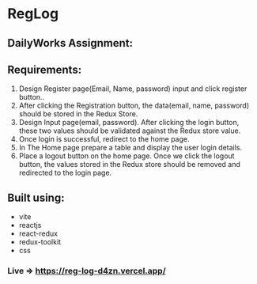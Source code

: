 # RegLog

## DailyWorks Assignment:

## Requirements:

1. Design Register page(Email, Name, password) input and click register button..
2. After clicking the Registration button, the data(email, name, password) should be stored in the Redux Store.
3. Design Input page(email, password). After clicking the login button, these two values should be validated against the Redux store value.
4. Once login is successful, redirect to the home page.
5. In The Home page prepare a table and display the user login details.
6. Place a logout button on the home page. Once we click the logout button, the values stored in the Redux store should be removed and redirected to the login page.

## Built using:

- vite
- reactjs
- react-redux
- redux-toolkit
- css

### Live => https://reg-log-d4zn.vercel.app/
